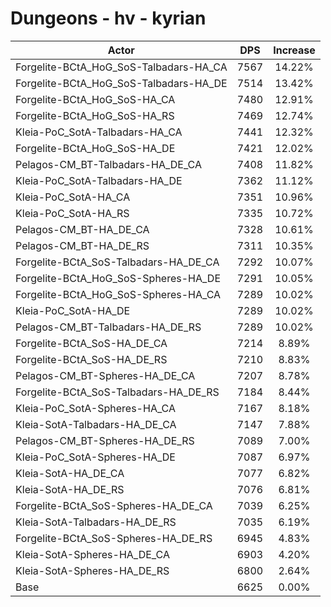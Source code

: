 # Dungeons - hv - kyrian
| Actor | DPS | Increase |
|---|:---:|:---:|
|Forgelite-BCtA_HoG_SoS-Talbadars-HA_CA|7567|14.22%|
|Forgelite-BCtA_HoG_SoS-Talbadars-HA_DE|7514|13.42%|
|Forgelite-BCtA_HoG_SoS-HA_CA|7480|12.91%|
|Forgelite-BCtA_HoG_SoS-HA_RS|7469|12.74%|
|Kleia-PoC_SotA-Talbadars-HA_CA|7441|12.32%|
|Forgelite-BCtA_HoG_SoS-HA_DE|7421|12.02%|
|Pelagos-CM_BT-Talbadars-HA_DE_CA|7408|11.82%|
|Kleia-PoC_SotA-Talbadars-HA_DE|7362|11.12%|
|Kleia-PoC_SotA-HA_CA|7351|10.96%|
|Kleia-PoC_SotA-HA_RS|7335|10.72%|
|Pelagos-CM_BT-HA_DE_CA|7328|10.61%|
|Pelagos-CM_BT-HA_DE_RS|7311|10.35%|
|Forgelite-BCtA_SoS-Talbadars-HA_DE_CA|7292|10.07%|
|Forgelite-BCtA_HoG_SoS-Spheres-HA_DE|7291|10.05%|
|Forgelite-BCtA_HoG_SoS-Spheres-HA_CA|7289|10.02%|
|Kleia-PoC_SotA-HA_DE|7289|10.02%|
|Pelagos-CM_BT-Talbadars-HA_DE_RS|7289|10.02%|
|Forgelite-BCtA_SoS-HA_DE_CA|7214|8.89%|
|Forgelite-BCtA_SoS-HA_DE_RS|7210|8.83%|
|Pelagos-CM_BT-Spheres-HA_DE_CA|7207|8.78%|
|Forgelite-BCtA_SoS-Talbadars-HA_DE_RS|7184|8.44%|
|Kleia-PoC_SotA-Spheres-HA_CA|7167|8.18%|
|Kleia-SotA-Talbadars-HA_DE_CA|7147|7.88%|
|Pelagos-CM_BT-Spheres-HA_DE_RS|7089|7.00%|
|Kleia-PoC_SotA-Spheres-HA_DE|7087|6.97%|
|Kleia-SotA-HA_DE_CA|7077|6.82%|
|Kleia-SotA-HA_DE_RS|7076|6.81%|
|Forgelite-BCtA_SoS-Spheres-HA_DE_CA|7039|6.25%|
|Kleia-SotA-Talbadars-HA_DE_RS|7035|6.19%|
|Forgelite-BCtA_SoS-Spheres-HA_DE_RS|6945|4.83%|
|Kleia-SotA-Spheres-HA_DE_CA|6903|4.20%|
|Kleia-SotA-Spheres-HA_DE_RS|6800|2.64%|
|Base|6625|0.00%|
